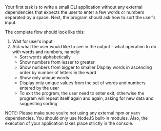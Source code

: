 Your first task is to write a small CLI application without any external dependencies that
expects the user to enter a few words or numbers separated by a space. Next, the program
should ask how to sort the user's input.

The complete flow should look like this:

1. Wait for user’s input
2. Ask what the user would like to see in the output - what operation to do with words and
   numbers, namely:
   - Sort words alphabetically
   - Show numbers from lesser to greater
   - Show numbers from bigger to smaller Display words in ascending order by number of
     letters in the word
   - Show only unique words
   - Display only unique values from the set of words and numbers entered by the user
   - To exit the program, the user need to enter exit, otherwise the program will repeat
     itself again and again, asking for new data and suggesting sorting

NOTE: Please make sure you’re not using any external npm or yarn dependencies. You should
only use NodeJS built-in modules. Also, the execution of your application takes place
strictly in the console.
